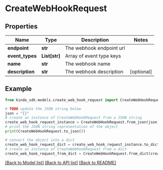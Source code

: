 # CreateWebHookRequest


## Properties

Name | Type | Description | Notes
------------ | ------------- | ------------- | -------------
**endpoint** | **str** | The webhook endpoint url | 
**event_types** | **List[str]** | Array of event type keys | 
**name** | **str** | The webhook name | 
**description** | **str** | The webhook description | [optional] 

## Example

```python
from kinde_sdk.models.create_web_hook_request import CreateWebHookRequest

# TODO update the JSON string below
json = "{}"
# create an instance of CreateWebHookRequest from a JSON string
create_web_hook_request_instance = CreateWebHookRequest.from_json(json)
# print the JSON string representation of the object
print(CreateWebHookRequest.to_json())

# convert the object into a dict
create_web_hook_request_dict = create_web_hook_request_instance.to_dict()
# create an instance of CreateWebHookRequest from a dict
create_web_hook_request_from_dict = CreateWebHookRequest.from_dict(create_web_hook_request_dict)
```
[[Back to Model list]](../README.md#documentation-for-models) [[Back to API list]](../README.md#documentation-for-api-endpoints) [[Back to README]](../README.md)


